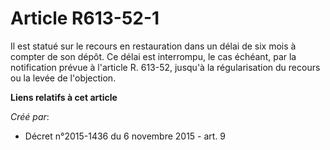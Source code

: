 # Article R613-52-1

Il est statué sur le recours en restauration dans un délai de six mois à compter de son dépôt. Ce délai est interrompu, le
cas échéant, par la notification prévue à l'article R. 613-52, jusqu'à la régularisation du recours ou la levée de
l'objection.

**Liens relatifs à cet article**

_Créé par_:

  - Décret n°2015-1436 du 6 novembre 2015 - art. 9
